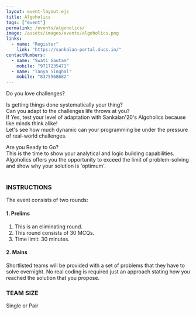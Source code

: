 ```yaml
---
layout: event-layout.ejs
title: Algoholics
tags: ["event"]
permalink: /events/algoholics/
image: /assets/images/events/algoholics.png
links:
  - name: "Register"
    link: "https://sankalan-portal.ducs.in/"
contactNumbers:
  - name: "Swati Gautam"
    mobile: "9717235471"
  - name: "Tanya Singhal"
    mobile: "8375968682"
---
```


Do you love challenges?

Is getting things done systematically your thing?</br>
Can you adapt to the challenges life throws at you?</br>
If Yes, test your level of adaptation with Sankalan'20's Algoholics because like minds think alike!</br>
Let's see how much dynamic can your programming be under the pressure of real-world
challenges.

Are you Ready to Go?</br>
This is the time to show your analytical and logic building capabilities. Algoholics offers you the
opportunity to exceed the limit of problem-solving and show why your solution is 'optimum'.
</br>
</br>

### INSTRUCTIONS

The event consists of two rounds:

#### 1. Prelims

1. This is an eliminating round.
2. This round consists of 30 MCQs.
3. Time limit: 30 minutes.

#### 2. Mains

Shortlisted teams will be provided with a set of problems that they have to solve overnight.
No real coding is required just an approach stating how you reached the solution that you
propose.

### TEAM SIZE

Single or Pair
